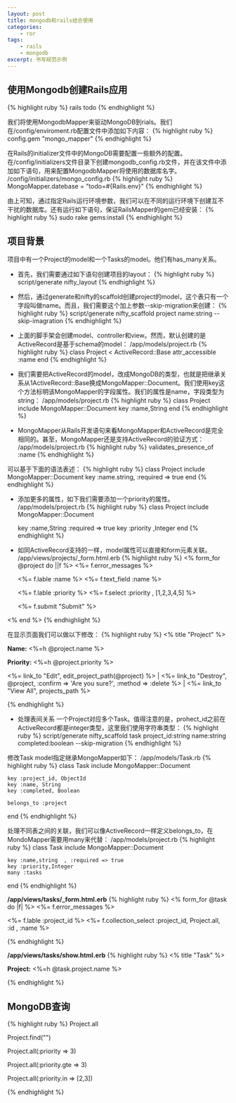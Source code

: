 ```yaml
---
layout: post
title: mongodb和rails结合使用
categories:
    - ror
tags:
    - rails
    - mongodb
excerpt: 书写规范示例    
---
```


## 使用Mongodb创建Rails应用
{% highlight ruby %}
rails todo
{% endhighlight %}

我们将使用MongodbMapper来驱动MongoDB到rials。我们在/config/enviroment.rb配置文件中添加如下内容：
{% highlight ruby %}
config.gem "mongo_mapper"
{% endhighlight %}

在Rails的initializer文件中的MongoDB需要配置一些额外的配置。在/config/initializers文件目录下创建mongodb_config.rb文件，并在该文件中添加如下语句，用来配置MongodbMapper将使用的数据库名字。
/config/initializers/mongo_config.rb
{% highlight ruby %}
MongoMapper.datebase = "todo=#{Rails.env}"
{% endhighlight %}

由上可知，通过指定Rails运行环境参数，我们可以在不同的运行环境下创建互不干扰的数据库。还有运行如下语句，保证RailsMapper的gem已经安装：
{% highlight ruby %}
sudo rake gems:install
{% endhighlight %}

## 项目背景
项目中有一个Project的model和一个Tasks的model。他们有has_many关系。

* 首先，我们需要通过如下语句创建项目的layout：
{% highlight ruby %}
script/generate nifty_layout
{% endhighlight %}

* 然后，通过generate和nifty的scaffold创建project的model，这个表只有一个字段叫做name。而且，我们需要这个加上参数--skip-migration来创建：
{% highlight ruby %}
script/generate nifty_scaffold project name:string --skip-imagration
{% endhighlight %}

* 上面的脚手架会创建model、controller和view。然而，默认创建的是ActiveRecord是基于schema的model：
/app/models/project.rb
{% highlight ruby %}
class Project < ActiveRecord::Base
	attr_accessible :name
end
{% endhighlight %}

* 我们需要把ActiveRecord的model，改成MongoDB的类型，也就是把继承关系从1ActiveRecord::Base换成MongoMapper::Document。我们使用key这个方法标明该MongoMapper的字段属性。我们的属性是name，字段类型为string：
/app/models/project.rb
{% highlight ruby %}
class Project
	include MongoMapper::Document
	key :name,String
end
{% endhighlight %}

* MongoMapper从Rails开发语句来看MongoMapper和ActiveRecord是完全相同的。甚至，MongoMapper还是支持ActiveRecord的验证方式：
/app/models/project.rb
{% highlight ruby %}
validates_presence_of :name
{% endhighlight %}

可以基于下面的语法表述：
{% highlight ruby %}
class Project
	include MongoMapper::Document
	key :name.string, :required => true
end
{% endhighlight %}

* 添加更多的属性，如下我们需要添加一个priority的属性。
/app/models/project.rb
{% highlight ruby %}
class Project
	include MongoMapper::Document
	
	key :name,String :required => true
	key :priority ,Integer
end
{% endhighlight %}

* 如同ActiveRecord支持的一样，model属性可以直接和form元素关联。
/app/views/projects/_form.html.erb
{% highlight ruby %}
<% form_for @project do ||f %>
	<%= f.error_messages %>
	<p>
		<%= f.lable :name %>	
		<%= f.text_field :name %>
	</p>
	<p>
		<%= f.lable :priority %>	
		<%= f.select :priority , [1,2,3,4,5] %>
	</p>
	<p><%= f.submit "Submit" %></p>
<% end %>
{% endhighlight %}

在显示页面我们可以做以下修改：
{% highlight ruby %}
<% title "Project" %>    
<p>    
  <strong>Name:</strong>    
  <%=h @project.name %>    
</p>    
<p>    
  <strong>Priority:</strong>    
  <%=h @project.priority %>    
</p>    
<p>    
  <%= link_to "Edit", edit_project_path(@project) %> |    
  <%= link_to "Destroy", @project, :confirm => 'Are you sure?', :method => :delete %> |    
  <%= link_to "View All", projects_path %>    
</p>
{% endhighlight %}

* 处理表间关系
一个Project对应多个Task。值得注意的是，prohect_id之前在ActiveRecord都是integer类型，这里我们使用字符串类型：
{% highlight ruby %}
script/generate nifty_scaffold task project_id:string name:string completed:boolean --skip-migration
{% endhighlight %}

修改Task model指定继承MongoMapper如下：
/app/models/Task.rb
{% highlight ruby %}
class Task
	include MongoMapper::Document
	
	key :project_id, ObjectId
	key :name, String
	key :completed, Boolean

	belongs_to :project
end
{% endhighlight %}

处理不同表之间的关联，我们可以像ActiveRecord一样定义belongs_to，在MondoMapper需要用many来代替：
/app/models/project.rb
{% highlight ruby %}
class Task
	include MongoMapper::Document
	
	key :name,string  , :required => true
	key :priority,Integer
	many :tasks
end
{% endhighlight %}

**/app/views/tasks/_form.html.erb**
{% highlight ruby %}
<% form_for @task do |f| %>
	<%= f.error_messages %>
	<p>
		<%= f.lable :project_id %>
		<%= f.collection_select :project_id, Project.all, :id , :name %>
	</p>

{% endhighlight %}

**/app/views/tasks/show.html.erb**
{% highlight ruby %}
<% title "Task" %>
<p>
	<strong>Project:</strong>
	<%=h @task.project.name %>
</p>
{% endhighlight %}

## MongoDB查询

{% highlight ruby %}
Project.all

Project.find("")

Project.all(:priority => 3)

Project.all(:priority.gte => 3)

Project.all(:priority.in => [2,3])

{% endhighlight %}

